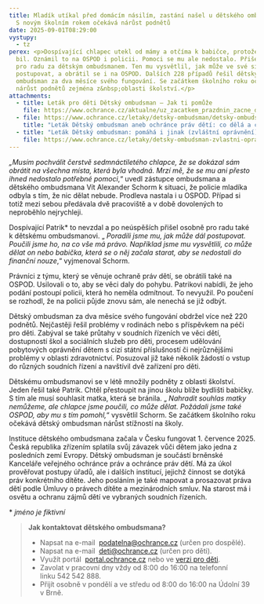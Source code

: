 ```yaml
---
title: Mladík utíkal před domácím násilím, zastání našel u dětského ombudsmana.
  S novým školním rokem očekává nárůst podnětů
date: 2025-09-01T08:29:00
vystupy:
  - tz
perex: <p>Dospívající chlapec utekl od mámy a otčíma k babičce, protože ho otčím
  bil. Oznámil to na OSPOD i policii. Pomoci se mu ale nedostalo. Přišel si tak
  pro radu za dětským ombudsmanem. Ten mu vysvětlil, jak může ve své situaci
  postupovat, a obrátil se i na OSPOD. Dalších 228 případů řešil dětský
  ombudsman za dva měsíce svého fungování. Se začátkem školního roku očekává
  nárůst podnětů zejména z&nbsp;oblasti školství.</p>
attachments:
  - title: Leták pro děti Dětský ombudsman – Jak ti pomůže
    file: https://www.ochrance.cz/aktualne/uz_zacatkem_prazdnin_zacne_detsky_ombudsman_pracovat_po_boku_sveho_starsiho_sourozence_zatim_v_zastoupeni/detsky_ombudsman_letak_pro_deti.pdf
  - file: https://www.ochrance.cz/letaky/detsky-ombudsman/detsky-ombudsman.pdf
    title: "Leták Dětský ombudsman aneb ochránce práv dětí: co dělá a co ne?"
  - title: "Leták Dětský ombudsman: pomáhá i jinak (zvláštní oprávnění)"
    file: https://www.ochrance.cz/letaky/detsky-ombudsman-zvlastni-opravneni/detsky-ombudsman-zvlastni-opravneni.pdf
---
```

<p>
<i>„Musím pochválit čerstvě sedmnáctiletého chlapce, že se dokázal sám obrátit na všechna místa, která byla vhodná. Mrzí mě, že se mu ani přesto ihned nedostalo potřebné pomoci</i>,“ uvedl zástupce ombudsmana a dětského ombudsmana Vít Alexander Schorm k&nbsp;situaci, že policie mladíka odbyla s&nbsp;tím, že nic dělat nebude. Prodleva nastala i u OSPOD. Případ si totiž mezi sebou předávala dvě pracoviště a v&nbsp;době dovolených to neproběhlo nejrychleji.</p>
<p>Dospívající Patrik* to nevzdal a po neúspěších přišel osobně pro radu také k&nbsp;dětskému ombudsmanovi. „ 
<i>Poradili jsme mu, jak může dál postupovat. Poučili jsme ho, na co vše má právo. Například jsme mu vysvětlili, co může dělat on nebo babička, která se o něj začala starat, aby se nedostali do finanční nouze</i>,“ vyjmenoval Schorm.&nbsp;</p>
<p>Právníci z&nbsp;týmu, který se věnuje ochraně práv dětí, se obrátili také na OSPOD. Usilovali o to, aby se věci daly do pohybu. Patrikovi nabídli, že jeho podání postoupí policii, která ho neměla odmítnout. To nevyužil. Po poučení se rozhodl, že na policii půjde znovu sám, ale nenechá se již odbýt.</p>
<p>Dětský ombudsman za dva měsíce svého fungování obdržel více než 220 podnětů. Nejčastěji řešil problémy v&nbsp;rodinách nebo s příspěvkem na péči pro děti. Zabýval se také průtahy v soudních řízeních ve věci dětí, dostupností škol a sociálních služeb pro děti, procesem udělování pobytových oprávnění dětem s cizí státní příslušností či nejrůznějšími problémy v oblasti zdravotnictví. Posuzoval již také několik žádostí o vstup do různých soudních řízení a navštívil dvě zařízení pro děti.</p>
<p>Dětskému ombudsmanovi se v létě množily podněty z&nbsp;oblasti školství. Jeden řešil také Patrik. Chtěl přestoupit na jinou školu blíže bydlišti babičky. S&nbsp;tím ale musí souhlasit matka, která se bránila. „ 
<i>Nahradit souhlas matky nemůžeme, ale chlapce jsme poučili, co může dělat. Požádali jsme také OSPOD, aby mu s&nbsp;tím pomohl,</i>“ vysvětlil Schorm. Se začátkem školního roku očekává dětský ombudsman nárůst stížností na školy.</p>
<p>Instituce dětského ombudsmana začala v&nbsp;Česku fungovat 1. července 2025. Česká republika zřízením splatila svůj závazek vůči dětem jako jedna z posledních zemí Evropy. Dětský ombudsman je součástí brněnské Kanceláře veřejného ochránce práv a ochránce práv dětí. Má za úkol prověřovat postupy úřadů, ale i dalších institucí, jejichž činnost se dotýká práv konkrétního dítěte. Jeho posláním je také mapovat a prosazovat práva dětí podle Úmluvy o&nbsp;právech dítěte a mezinárodních smluv.&nbsp;Na starost má i osvětu a ochranu zájmů dětí ve&nbsp;vybraných soudních řízeních.&nbsp;</p>
<p>* 
<i>jméno je fiktivní</i></p>
<blockquote>
<p>
<strong>Jak kontaktovat dětského ombudsmana?</strong></p>
<ul>
<li>Napsat na e-mail&nbsp; 
<a href="mailto:podatelna@ochrance.cz">podatelna@ochrance.cz</a> (určen pro dospělé).</li>
<li>Napsat na e-mail&nbsp; 
<a href="mailto:deti@ochrance.cz">deti@ochrance.cz</a> (určen pro děti).</li>
<li>Využít portál&nbsp; 
<a href="https://portal.ochrance.cz/Default/Show?ReturnUrl=%2f">portal.ochrance.cz</a> nebo ve 
<a href="https://portal.ochrance.cz/Submissions/AddChild">verzi pro děti</a>.</li>
<li>Zavolat v pracovní dny vždy od&nbsp;8:00 do&nbsp;16:00 na telefonní linku&nbsp;542&nbsp;542&nbsp;888.</li>
<li>Přijít osobně v pondělí a ve středu od 8:00 do 16:00 na Údolní 39 v&nbsp;Brně.</li></ul></blockquote>
